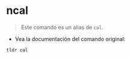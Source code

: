 # ncal

> Este comando es un alias de `cal`.

- Vea la documentación del comando original:

`tldr cal`
